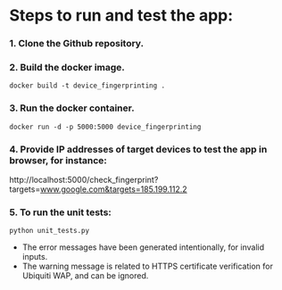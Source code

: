 # Steps to run and test the app:

### 1. Clone the Github repository.

### 2. Build the docker image.
```docker build -t device_fingerprinting .```

### 3. Run the docker container.
```docker run -d -p 5000:5000 device_fingerprinting```

### 4. Provide IP addresses of target devices to test the app in browser, for instance:
http://localhost:5000/check_fingerprint?targets=www.google.com&targets=185.199.112.2

### 5. To run the unit tests:
```python unit_tests.py```
- The error messages have been generated intentionally, for invalid inputs.
- The warning message is related to HTTPS certificate verification for Ubiquiti WAP, and can be ignored.

